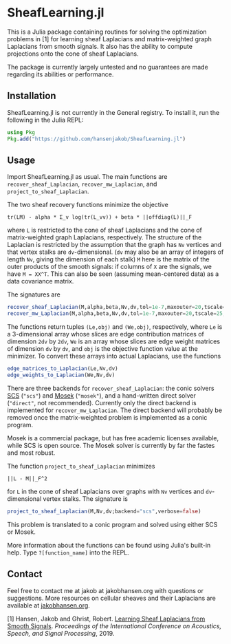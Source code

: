 # SheafLearning.jl
This is a Julia package containing routines for solving the optimization problems in [1] 
for learning sheaf Laplacians and matrix-weighted graph Laplacians from smooth signals.
It also has the ability to compute projections onto the cone of sheaf Laplacians. 

The package is currently largely untested and no guarantees are made regarding its abilities or performance.

## Installation
SheafLearning.jl is not currently in the General registry. To install it, run the following in the Julia REPL:
```julia
using Pkg
Pkg.add("https://github.com/hansenjakob/SheafLearning.jl")
```

## Usage
Import SheafLearning.jl as usual. The main functions are `recover_sheaf_Laplacian`, `recover_mw_Laplacian`, and `project_to_sheaf_Laplacian`. 

The two sheaf recovery functions minimize the objective 

```tr(LM) - alpha * Σ_v log(tr(L_vv)) + beta * ||offdiag(L)||_F```

where `L` is restricted to the cone of sheaf Laplacians and the cone of matrix-weighted graph Laplacians, respectively. The structure of the Laplacian is restricted by the assumption that the graph has `Nv` vertices and that vertex stalks are `dv`-dimensional. (`dv` may also be an array of integers of length `Nv`, giving the dimension of each stalk) `M` here is the matrix of the outer products of the smooth signals: if columns of `X` are the signals, we have `M = XX^T`. This can also be seen (assuming mean-centered data) as a data covariance matrix.

The signatures are
```julia
recover_sheaf_Laplacian(M,alpha,beta,Nv,dv,tol=1e-7,maxouter=20,tscale=25,verbose=false,backend="scs")
recover_mw_Laplacian(M,alpha,beta,Nv,dv,tol=1e-7,maxouter=20,tscale=25,verbose=false,backend="direct")
```
The functions return tuples `(Le,obj)` and `(We,obj)`, respectively, where `Le` is a 3-dimensional array whose slices are edge contribution matrices of dimension `2dv` by `2dv`, `We` is an array whose slices are edge weight matrices of dimension `dv` by `dv`, and `obj` is the objective function value at the minimizer. To convert these arrays into actual Laplacians, use the functions 
```julia
edge_matrices_to_Laplacian(Le,Nv,dv)
edge_weights_to_Laplacian(We,Nv,dv)
```
There are three backends for ```recover_sheaf_Laplacian```: the conic solvers [SCS](https://github.com/JuliaOpt/SCS.jl) (```"scs"```) and [Mosek](https://www.mosek.com) (```"mosek"```), and a hand-written direct solver (```"direct"```, not recommended). Currently only the direct backend is implemented for ```recover_mw_Laplacian```. The direct backend will probably be removed once the matrix-weighted problem is implemented as a conic program.

Mosek is a commercial package, but has free academic licenses available, while SCS is open source. The Mosek solver is currently by far the fastes and most robust.

The function ```project_to_sheaf_Laplacian``` minimizes

```||L - M||_F^2```

for `L` in the cone of sheaf Laplacians over graphs with `Nv` vertices and `dv`-dimensional vertex stalks. The signature is

```julia
project_to_sheaf_Laplacian(M,Nv,dv;backend="scs",verbose=false)
```

This problem is translated to a conic program and solved using either SCS or Mosek. 

More information about the functions can be found using Julia's built-in help. Type `?[function_name]` into the REPL.

## Contact
Feel free to contact me at jakob at jakobhansen.org with questions or suggestions. More resources on cellular sheaves and their Laplacians are available at [jakobhansen.org](http://www.jakobhansen.org).



[1] Hansen, Jakob and Ghrist, Robert. [Learning Sheaf Laplacians from Smooth Signals](https://www.math.upenn.edu/~jhansen/publications/learningsheaves.pdf). _Proceedings of the International Conference on Acoustics, Speech, and Signal Processing_, 2019.
